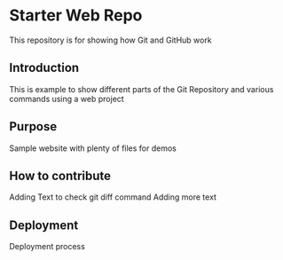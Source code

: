 # Starter Web Repo

This repository is for showing how Git and GitHub work

## Introduction
This is example to show different parts of the Git Repository and various commands using a web project
## Purpose

Sample website with plenty of files for demos
## How to contribute
Adding Text to check git diff command
Adding more text
## Deployment
Deployment process